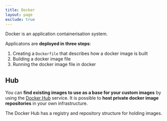 ```yaml
---
title: Docker
layout: page
exclude: true
---
```


Docker is an application containerisation system.

Applicatons are **deployed in three steps**:

 1. Creating a `Dockerfile` that describes how a docker image is built
 2. Building a docker image file
 3. Running the docker image file in docker

## Hub

You can **find existing images to use as a base for your custom images** by using the [Docker Hub](https://hub.docker.com/) service. It is possible to **host private docker image repositories** in your own infrastructure.

The Docker Hub has a registry and repository structure for holding images.
<!--stackedit_data:
eyJoaXN0b3J5IjpbLTE3Mjk0Njk5NTIsMzY2OTAwNjc5LDQwND
I5NjMwNSwtODU3NDM3MDM0XX0=
-->